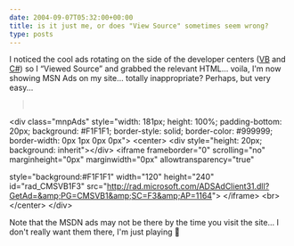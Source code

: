 ```yaml
---
date: 2004-09-07T05:32:00+00:00
title: is it just me, or does "View Source" sometimes seem wrong?
type: posts
---
```

I noticed the cool ads rotating on the side of the developer centers ([VB](http://msdn.microsoft.com/vbasic) and [C#](http://msdn.microsoft.com/vcsharp)) so I “Viewed Source” and grabbed the relevant HTML... voila, I'm now showing MSN Ads on my site... totally inappropriate? Perhaps, but very easy...

> <pre>
  &lt;div class="mnpAds" style="width: 181px; height: 100%; padding-bottom: 20px;
  background: #F1F1F1; border-style: solid; border-color: #999999; border-width:
  0px 1px 0px 0px"&gt;
      &lt;center&gt;
          &lt;div style="height: 20px; background:
  inherit"&gt;&lt;/div&gt;
          &lt;iframe frameborder="0"
  scrolling="no" marginheight="0px" marginwidth="0px" allowtransparency="true"

  style="background:#F1F1F1" width="120" height="240" id="rad_CMSVB1F3"
              src="http://rad.microsoft.com/ADSAdClient31.dll?GetAd=&amp;PG=CMSVB1&amp;SC=F3&amp;AP=1164"&gt;
          &lt;/iframe&gt;
          &lt;br&gt;
      &lt;/center&gt;
  &lt;/div&gt;

</pre>

Note that the MSDN ads may not be there by the time you visit the site... I don't really want them there, I'm just playing 🙂
